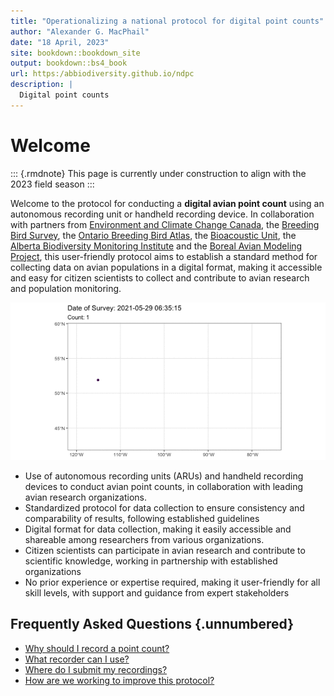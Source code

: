 ```yaml
--- 
title: "Operationalizing a national protocol for digital point counts"
author: "Alexander G. MacPhail"
date: "18 April, 2023"
site: bookdown::bookdown_site
output: bookdown::bs4_book
url: https:/abbiodiversity.github.io/ndpc
description: |
  Digital point counts
---
```




# Welcome

::: {.rmdnote}
This page is currently under construction to align with the 2023 field season
:::

Welcome to the protocol for conducting a **digital avian point count** using an autonomous recording unit or handheld recording device. In collaboration with partners from [Environment and Climate Change Canada](), the [Breeding Bird Survey](), the [Ontario Breeding Bird Atlas](), the [Bioacoustic Unit](), the [Alberta Biodiversity Monitoring Institute]() and the [Boreal Avian Modeling Project](), this user-friendly protocol aims to establish a standard method for collecting data on avian populations in a digital format, making it accessible and easy for citizen scientists to collect and contribute to avian research and population monitoring.



![](./images/map.gif)

- Use of autonomous recording units (ARUs) and handheld recording devices to conduct avian point counts, in collaboration with leading avian research organizations.
- Standardized protocol for data collection to ensure consistency and comparability of results, following established guidelines
- Digital format for data collection, making it easily accessible and shareable among researchers from various organizations.
- Citizen scientists can participate in avian research and contribute to scientific knowledge, working in partnership with established organizations
- No prior experience or expertise required, making it user-friendly for all skill levels, with support and guidance from expert stakeholders

## Frequently Asked Questions {.unnumbered}

- [Why should I record a point count?](#introduction)
- [What recorder can I use?](#selecting-a-recorder)
- [Where do I submit my recordings?](#data-submission)
- [How are we working to improve this protocol?](#discussion)

